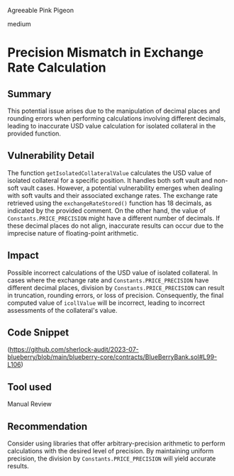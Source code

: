 Agreeable Pink Pigeon

medium

# Precision Mismatch in Exchange Rate Calculation
## Summary
This potential issue arises due to the manipulation of decimal places and rounding errors when performing calculations involving different decimals, leading to inaccurate USD value calculation for isolated collateral in the provided function.
## Vulnerability Detail
The function `getIsolatedCollateralValue` calculates the USD value of isolated collateral for a specific position. It handles both soft vault and non-soft vault cases. However, a potential vulnerability emerges when dealing with soft vaults and their associated exchange rates. The exchange rate retrieved using the `exchangeRateStored()` function has 18 decimals, as indicated by the provided comment. On the other hand, the value of `Constants.PRICE_PRECISION` might have a different number of decimals. If these decimal places do not align, inaccurate results can occur due to the imprecise nature of floating-point arithmetic.
## Impact
Possible incorrect calculations of the USD value of isolated collateral. In cases where the exchange rate and `Constants.PRICE_PRECISION` have different decimal places, division by `Constants.PRICE_PRECISION` can result in truncation, rounding errors, or loss of precision. Consequently, the final computed value of `icollValue` will be incorrect, leading to incorrect assessments of the collateral's value.
## Code Snippet
(https://github.com/sherlock-audit/2023-07-blueberry/blob/main/blueberry-core/contracts/BlueBerryBank.sol#L99-L106)
## Tool used

Manual Review

## Recommendation
Consider using libraries that offer arbitrary-precision arithmetic to perform calculations with the desired level of precision. By maintaining uniform precision, the division by `Constants.PRICE_PRECISION` will yield accurate results.
